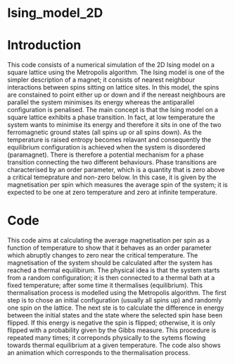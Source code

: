 # Ising_model_2D
# Introduction
This code consists of a numerical simulation of the 2D Ising model on a square lattice using the Metropolis algorithm. The Ising model is one of the simpler description of a magnet; it consists of nearest neighbour interactions between spins sitting on lattice sites. In this model, the spins are constained to point either up or down and if the nereast neighbours are parallel the system minimises its energy whereas the antiparallel configuration is penalised. The main concept is that the Ising model on a square lattice exhibits a phase transition. In fact, at low temperature the system wants to minimise its energy and therefore it sits in one of the two ferromagnetic ground states (all spins up or all spins down). As the temperature is raised entropy becomes relavant and consequently the equilibrium configuration is achieved when the system is disordered (paramagnet). There is therefore a potential mechanism for a phase transition connecting the two different behaviours. Phase transitions are characterised by an order parameter, which is a quantity that is zero above a critical temeprature and non-zero below. In this case, it is given by the magnetisation per spin which measures the average spin of the system; it is expected to be one at zero temperature and zero at infinite temperature.
# Code
This code aims at calculating the average magnetisation per spin as a function of temperature to show that it behaves as an order parameter which abruptly changes to zero near the critical temperature. The magnetisation of the system should be calculated after the system has reached a thermal equilibirum. The physical idea is that the system starts from a random configuration; it is then connected to a thermal bath at a fixed temperature; after some time it thermalises (equilibrium). This thermalisation process is modelled using the Metropolis algorithm. The first step is to chose an initial configuration (usually all spins up) and randomly one spin on the lattice. The next ste is to calculate the difference in energy between the initial states and the state where the selected spin hase been flipped. If this energy is negative the spin is flipped; otherwise, it is only flipped with a probability given by the Gibbs measure. This procedure is repeated many times; it correponds physically to the sytems flowing towards thermal equilibrium at a given temperature. The code also shows an animation which corresponds to the thermalisation process.
